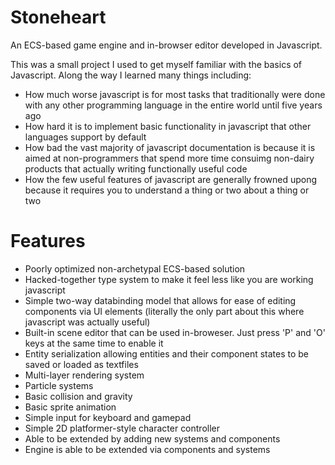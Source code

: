 # Stoneheart
An ECS-based game engine and in-browser editor developed in Javascript.

This was a small project I used to get myself familiar with the basics of Javascript. Along the way I learned many things including:
* How much worse javascript is for most tasks that traditionally were done with any other programming language in the entire world until five years ago
* How hard it is to implement basic functionality in javascript that other languages support by default
* How bad the vast majority of javascript documentation is because it is aimed at non-programmers that spend more time consuimg non-dairy products that actually writing functionally useful code
* How the few useful features of javascript are generally frowned upong because it requires you to understand a thing or two about a thing or two

# Features
* Poorly optimized non-archetypal ECS-based solution
* Hacked-together type system to make it feel less like you are working javascript
* Simple two-way databinding model that allows for ease of editing components via UI elements (literally the only part about this where javascript was actually useful)
* Built-in scene editor that can be used in-broweser. Just press 'P' and 'O' keys at the same time to enable it
* Entity serialization allowing entities and their component states to be saved or loaded as textfiles
* Multi-layer rendering system
* Particle systems
* Basic collision and gravity
* Basic sprite animation
* Simple input for keyboard and gamepad
* Simple 2D platformer-style character controller
* Able to be extended by adding new systems and components
* Engine is able to be extended via components and systems

